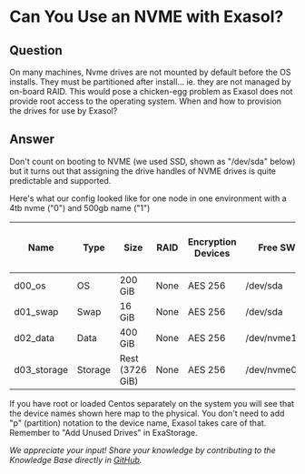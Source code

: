 # Can You Use an NVME with Exasol?

## Question
On many machines, Nvme drives are not mounted by default before the OS installs.  They must be partitioned after install... ie. they are not managed by on-board RAID.  This would pose a chicken-egg problem as Exasol does not provide root access to the operating system.  When and how to provision the drives for use by Exasol?

## Answer
Don't count on booting to NVME (we used SSD, shown as "/dev/sda" below) but it turns out that assigning the drive handles of NVME drives is quite predictable and supported.

Here's what our config looked like for one node in one environment with a 4tb nvme ("0") and 500gb name ("1")

|Name| Type| Size| RAID| Encryption Devices| Free SW| RAID State| Next Filesystem Check on Boot|  Mount Count| Expiration Date
|-|-|-|-|-|-|-|-|-|-|
d00_os|OS|200 GiB|None|AES 256|/dev/sda|175.4 GiB|None|3/-1|-
d01_swap|Swap|16 GiB|None|AES 256|/dev/sda|16.0 GiB|None|-|-
d02_data|Data|400 GiB|None|AES 256|/dev/nvme1n1|370.6 GiB|None|3/-1|-
d03_storage|Storage|Rest (3726 GiB)|None|AES 256|/dev/nvme0n1|0.0 GiB|None|-|-

If you have root or loaded Centos separately on the system you will see that the device names shown here map to the physical.  You don't need to add "p" (partition) notation to the device name, Exasol takes care of that.  Remember to "Add Unused Drives" in ExaStorage.

*We appreciate your input! Share your knowledge by contributing to the Knowledge Base directly in [GitHub](https://github.com/exasol/public-knowledgebase).* 
